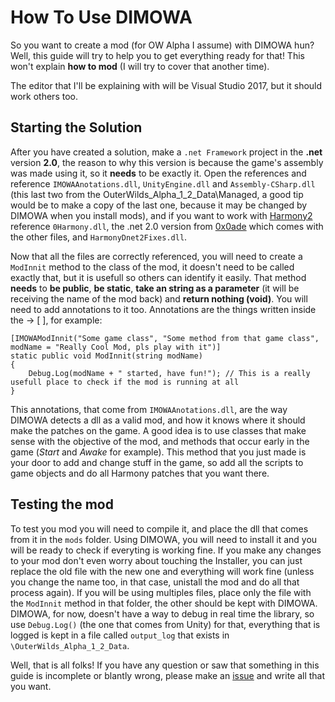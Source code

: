 # How To Use DIMOWA
   So you want to create a mod (for OW Alpha I assume) with DIMOWA hun? Well, this guide will try to help you to get everything ready for that! This won't explain **how to mod** (I will try to cover that another time). 
   
   The editor that I'll be explaining with will be Visual Studio 2017, but it should work others too.
  
## Starting the Solution
   
   After you have created a solution, make a `.net Framework` project in the **.net** version **2.0**, the reason to why this version is because the game's assembly was made using it, so it **needs** to be exactly it. Open the references and reference `IMOWAAnotations.dll`, `UnityEngine.dll` and `Assembly-CSharp.dll` (this last two from the OuterWilds_Alpha_1_2_Data\Managed, a good tip would be to make a copy of the last one, because it may be changed by DIMOWA when you install mods), and if you want to work with [Harmony2](https://github.com/pardeike/Harmony) reference `0Harmony.dll`, the .net 2.0 version from [0x0ade](https://github.com/0x0ade) which comes with the other files, and `HarmonyDnet2Fixes.dll`.
  
   Now that all the files are correctly referenced, you will need to create a `ModInnit` method to the class of the mod, it doesn't need to be called exactly that, but it is usefull so others can identify it easily. That method **needs** to **be public**, **be static**, **take an string as a parameter** (it will be receiving the name of the mod back) and **return nothing (void)**. You will need to add annotations to it too. Annotations are the things written inside the -> [ ], for example:
   
    [IMOWAModInnit("Some game class", "Some method from that game class", modName = "Really Cool Mod, pls play with it")]
    static public void ModInnit(string modName)
    {
        Debug.Log(modName + " started, have fun!"); // This is a really usefull place to check if the mod is running at all
    }
 
  This annotations, that come from `IMOWAAnotations.dll`, are the way DIMOWA detects a dll as a valid mod, and how it knows where it should make the patches on the game. A good idea is to use classes that make sense with the objective of the mod, and methods that occur early in the game (*Start* and *Awake* for example). This method that you just made is your door to add and change stuff in the game, so add all the scripts to game objects and do all Harmony patches that you want there.
  
  ## Testing the mod
  
  To test you mod you will need to compile it, and place the dll that comes from it in the `mods` folder. Using DIMOWA, you will need to install it and you will be ready to check if everyting is working fine. If you make any changes to your mod don't even worry about touching the Installer, you can just replace the old file with the new one and everything will work fine (unless you change the name too, in that case, unistall the mod and do all that process again). If you will be using multiples files, place only the file with the `ModInnit` method in that folder, the other should be kept with DIMOWA. DIMOWA, for now, doesn't have a way to debug in real time the library, so use `Debug.Log()` (the one that comes from Unity) for that, everything that is logged is kept in a file called `output_log` that exists in `\OuterWilds_Alpha_1_2_Data`.
  
  
  Well, that is all folks! If you have any question or saw that something in this guide is incomplete or blantly wrong, please make an [issue](https://github.com/ShoosGun/DIMOWA/issues/new) and write all that you want.
  
  
  
  

